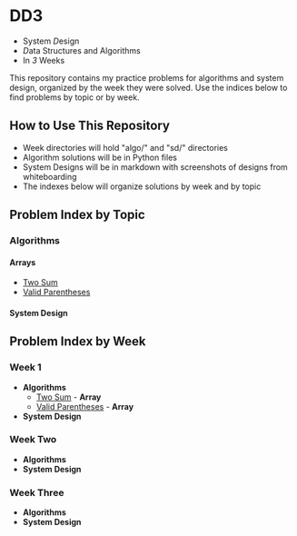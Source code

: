 # DD3
- System *D*esign
- *D*ata Structures and Algorithms
- In *3* Weeks

This repository contains my practice problems for algorithms and system design, organized by the week they were solved. Use the indices below to find problems by topic or by week.

## How to Use This Repository
- Week directories will hold "algo/" and "sd/" directories
- Algorithm solutions will be in Python files
- System Designs will be in markdown with screenshots of designs from whiteboarding
- The indexes below will organize solutions by week and by topic


## Problem Index by Topic

### Algorithms
#### Arrays
- [Two Sum](week1/algo/two_sum.py)
- [Valid Parentheses](week1/algo/valid_parentheses.py)

#### System Design

## Problem Index by Week
### Week 1
- **Algorithms**
  - [Two Sum](week1/algo/two_sum.py) - **Array**
  - [Valid Parentheses](week1/algo/valid_parentheses.py) - **Array** 
- **System Design**

### Week Two
- **Algorithms**
- **System Design**

### Week Three
- **Algorithms**
- **System Design**